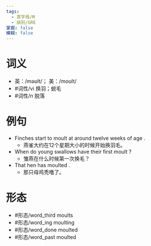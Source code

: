 ```yaml
---
tags:
  - 首字母/M
  - 级别/GRE
掌握: false
模糊: false
---
```

# 词义
- 英：/məʊlt/； 美：/moʊlt/
- #词性/vi  换羽；蜕毛
- #词性/n  脱落
# 例句
- Finches start to moult at around twelve weeks of age .
	- 燕雀大约在12个星期大小的时候开始换羽毛。
- When do young swallows have their first moult ?
	- 雏燕在什么时候第一次换毛？
- That hen has moulted .
	- 那只母鸡秃噜了。
# 形态
- #形态/word_third moults
- #形态/word_ing moulting
- #形态/word_done moulted
- #形态/word_past moulted
